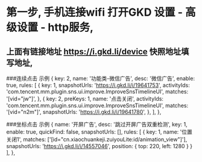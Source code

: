 # 第一步, 手机连接wifi 打开GKD 设置 - 高级设置 - http服务,
## 上面有链接地址  https://i.gkd.li/device 快照地址填写地址, 

###连续点击 示例
    {
      key: 2,
      name: '功能类-微信广告',
      desc: '微信广告',
      enable: true,
      rules: [
        {
          key: 1,
          snapshotUrls: 'https://i.gkd.li/i/19641753',
          activityIds: 'com.tencent.mm.plugin.sns.ui.improve.ImproveSnsTimelineUI',
          matches: '[vid="jw"]',
        },
        {
          key: 2,
          preKeys: 1,
          name: '点击关闭',
          activityIds: 'com.tencent.mm.plugin.sns.ui.improve.ImproveSnsTimelineUI',
          matches: '[vid="n2m"]',
          snapshotUrls: 'https://i.gkd.li/i/19641780',
        },
      ],
    },

###坐标点击 示例
    {
        name: '开屏广告',
        desc: '跳过开屏广告双重检测',
        key: 1,
        enable: true,
        quickFind: false,
        snapshotUrls: [],
        rules: [
            {
                key: 1,
                name: '位置关闭1',
                matches: ['[id="cn.xiaochuankeji.zuiyouLite:id/animation_view"]'],
                snapshotUrls: 'https://i.gkd.li/i/14557046',
                position: {
                    top: 220,
                    left: 1280
                }
            }
        ],
    },
